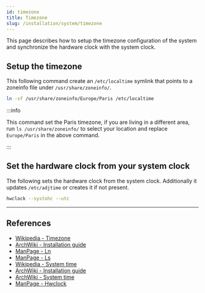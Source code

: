 ```yaml
---
id: timezone
title: Timezone
slug: /installation/system/timezone
---
```


<head>
  <title>System timezone | Arcadia</title>
</head>

This page describes how to setup the timezone configuration of the system and synchronize the hardware clock with the system clock.

## Setup the timezone

This following command create an `/etc/localtime` symlink that points to a zoneinfo file under `/usr/share/zoneinfo/`.

``` bash
ln -sf /usr/share/zoneinfo/Europe/Paris /etc/localtime
```

:::info

This command set the Paris timezone, if you are living in a different area, run `ls /usr/share/zoneinfo/` to select your location and replace `Europe/Paris` in the above command.

:::

## Set the hardware clock from your system clock

The following sets the hardware clock from the system clock. Additionally it updates `/etc/adjtime` or creates it if not present.

``` bash
hwclock --systohc --utc
```

---

## References

- [Wikipedia - Timezone](https://en.wikipedia.org/wiki/Time_zone)
- [ArchWiki - Installation guide](https://wiki.archlinux.org/index.php/Installation_guide)
- [ManPage - Ln](https://jlk.fjfi.cvut.cz/arch/manpages/man/core/coreutils/ln.1.en)
- [ManPage - Ls](https://jlk.fjfi.cvut.cz/arch/manpages/man/core/coreutils/ls.1.en)
- [Wikipedia - System time](https://en.wikipedia.org/wiki/System_time)
- [ArchWiki - Installation guide](https://wiki.archlinux.org/index.php/Installation_guide#Time_zone)
- [ArchWiki - System time](https://wiki.archlinux.org/index.php/System_time#Hardware_clock_and_system_clock)
- [ManPage - Hwclock](https://jlk.fjfi.cvut.cz/arch/manpages/man/core/util-linux/hwclock.8.en)